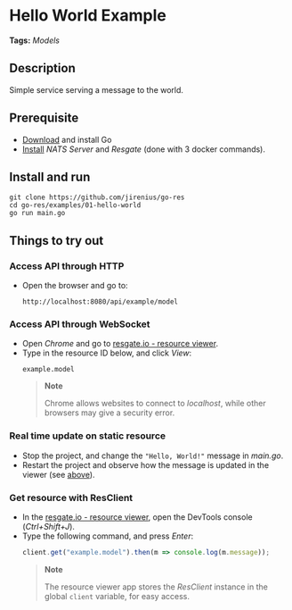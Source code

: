 # Hello World Example

**Tags:** *Models*

## Description
Simple service serving a message to the world.

## Prerequisite

* [Download](https://golang.org/dl/) and install Go
* [Install](https://resgate.io/docs/get-started/installation/) *NATS Server* and *Resgate* (done with 3 docker commands).

## Install and run

```text
git clone https://github.com/jirenius/go-res
cd go-res/examples/01-hello-world
go run main.go
```

## Things to try out

### Access API through HTTP
* Open the browser and go to:
    ```text
    http://localhost:8080/api/example/model
    ```

### Access API through WebSocket
* Open *Chrome* and go to [resgate.io - resource viewer](https://resgate.io/viewer).
* Type in the resource ID below, and click *View*:
    ```text
    example.model
    ```
    > **Note**
    >
    > Chrome allows websites to connect to *localhost*, while other browsers may give a security error.

### Real time update on static resource
* Stop the project, and change the `"Hello, World!"` message in *main.go*.
* Restart the project and observe how the message is updated in the viewer (see [above](#access-api-through-websocket)).

### Get resource with ResClient
* In the [resgate.io - resource viewer](https://resgate.io/viewer), open the DevTools console (*Ctrl+Shift+J*).
* Type the following command, and press *Enter*:
    ```javascript
    client.get("example.model").then(m => console.log(m.message));
    ```
    > **Note**
    >
    > The resource viewer app stores the *ResClient* instance in the global `client` variable, for easy access.

